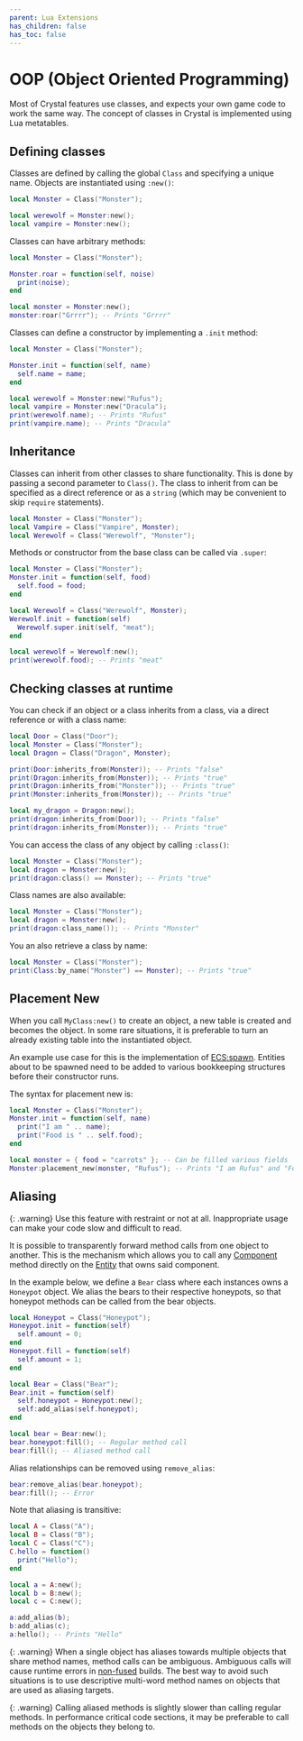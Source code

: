 ```yaml
---
parent: Lua Extensions
has_children: false
has_toc: false
---
```


# OOP (Object Oriented Programming)

Most of Crystal features use classes, and expects your own game code to work the same way. The concept of classes in Crystal is implemented using Lua metatables.

## Defining classes

Classes are defined by calling the global `Class` and specifying a unique name. Objects are instantiated using `:new()`:

```lua
local Monster = Class("Monster");

local werewolf = Monster:new();
local vampire = Monster:new();
```

Classes can have arbitrary methods:

```lua
local Monster = Class("Monster");

Monster.roar = function(self, noise)
  print(noise);
end

local monster = Monster:new();
monster:roar("Grrrr"); -- Prints "Grrrr"
```

Classes can define a constructor by implementing a `.init` method:

```lua
local Monster = Class("Monster");

Monster.init = function(self, name)
  self.name = name;
end

local werewolf = Monster:new("Rufus");
local vampire = Monster:new("Dracula");
print(werewolf.name); -- Prints "Rufus"
print(vampire.name); -- Prints "Dracula"
```

## Inheritance

Classes can inherit from other classes to share functionality. This is done by passing a second parameter to `Class()`. The class to inherit from can be specified as a direct reference or as a `string` (which may be convenient to skip `require` statements).

```lua
local Monster = Class("Monster");
local Vampire = Class("Vampire", Monster);
local Werewolf = Class("Werewolf", "Monster");
```

Methods or constructor from the base class can be called via `.super`:

```lua
local Monster = Class("Monster");
Monster.init = function(self, food)
  self.food = food;
end

local Werewolf = Class("Werewolf", Monster);
Werewolf.init = function(self)
  Werewolf.super.init(self, "meat");
end

local werewolf = Werewolf:new();
print(werewolf.food); -- Prints "meat"
```

## Checking classes at runtime

You can check if an object or a class inherits from a class, via a direct reference or with a class name:

```lua
local Door = Class("Door");
local Monster = Class("Monster");
local Dragon = Class("Dragon", Monster);

print(Door:inherits_from(Monster)); -- Prints "false"
print(Dragon:inherits_from(Monster)); -- Prints "true"
print(Dragon:inherits_from("Monster")); -- Prints "true"
print(Monster:inherits_from(Monster)); -- Prints "true"

local my_dragon = Dragon:new();
print(dragon:inherits_from(Door)); -- Prints "false"
print(dragon:inherits_from(Monster)); -- Prints "true"
```

You can access the class of any object by calling `:class()`:

```lua
local Monster = Class("Monster");
local dragon = Monster:new();
print(dragon:class() == Monster); -- Prints "true"
```

Class names are also available:

```lua
local Monster = Class("Monster");
local dragon = Monster:new();
print(dragon:class_name()); -- Prints "Monster"
```

You an also retrieve a class by name:

```lua
local Monster = Class("Monster");
print(Class:by_name("Monster") == Monster); -- Prints "true"
```

## Placement New

When you call `MyClass:new()` to create an object, a new table is created and becomes the object. In some rare situations, it is preferable to turn an already existing table into the instantiated object.

An example use case for this is the implementation of [ECS:spawn](/crystal/api/ecs/ecs_spawn). Entities about to be spawned need to be added to various bookkeeping structures before their constructor runs.

The syntax for placement new is:

```lua
local Monster = Class("Monster");
Monster.init = function(self, name)
  print("I am " .. name);
  print("Food is " .. self.food);
end

local monster = { food = "carrots" }; -- Can be filled various fields
Monster:placement_new(monster, "Rufus"); -- Prints "I am Rufus" and "Food is carrots"
```

## Aliasing

{: .warning}
Use this feature with restraint or not at all. Inappropriate usage can make your code slow and difficult to read.

It is possible to transparently forward method calls from one object to another. This is the mechanism which allows you to call any [Component](/crystal/api/ecs/component) method directly on the [Entity](/crystal/api/ecs/entity) that owns said component.

In the example below, we define a `Bear` class where each instances owns a `Honeypot` object. We alias the bears to their respective honeypots, so that honeypot methods can be called from the bear objects.

```lua
local Honeypot = Class("Honeypot");
Honeypot.init = function(self)
  self.amount = 0;
end
Honeypot.fill = function(self)
  self.amount = 1;
end

local Bear = Class("Bear");
Bear.init = function(self)
  self.honeypot = Honeypot:new();
  self:add_alias(self.honeypot);
end

local bear = Bear:new();
bear.honeypot:fill(); -- Regular method call
bear:fill(); -- Aliased method call
```

Alias relationships can be removed using `remove_alias`:

```lua
bear:remove_alias(bear.honeypot);
bear:fill(); -- Error
```

Note that aliasing is transitive:

```lua
local A = Class("A");
local B = Class("B");
local C = Class("C");
C.hello = function()
  print("Hello");
end

local a = A:new();
local b = B:new();
local c = C:new();

a:add_alias(b);
b:add_alias(c);
a:hello(); -- Prints "Hello"
```

{: .warning}
When a single object has aliases towards multiple objects that share method names, method calls can be ambiguous. Ambiguous calls will cause runtime errors in [non-fused](https://love2d.org/wiki/love.filesystem.isFused) builds. The best way to avoid such situations is to use descriptive multi-word method names on objects that are used as aliasing targets.

{: .warning}
Calling aliased methods is slightly slower than calling regular methods. In performance critical code sections, it may be preferable to call methods on the objects they belong to.
